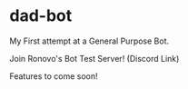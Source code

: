 # dad-bot
My First attempt at a General Purpose Bot.

Join Ronovo's Bot Test Server!
(Discord Link)

Features to come soon!
